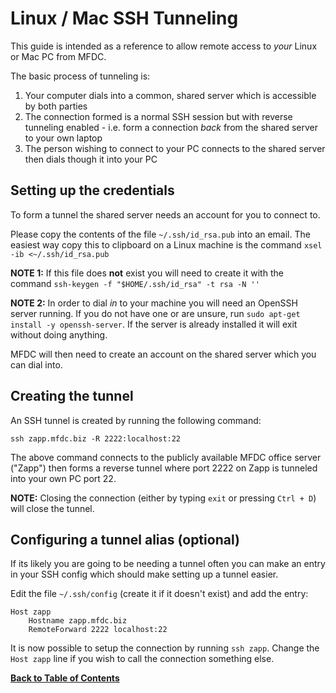 Linux / Mac SSH Tunneling
=========================
This guide is intended as a reference to allow remote access to *your* Linux or Mac PC from MFDC.

The basic process of tunneling is:

1. Your computer dials into a common, shared server which is accessible by both parties
2. The connection formed is a normal SSH session but with reverse tunneling enabled - i.e. form a connection *back* from the shared server to your own laptop
3. The person wishing to connect to your PC connects to the shared server then dials though it into your PC


Setting up the credentials
--------------------------
To form a tunnel the shared server needs an account for you to connect to.

Please copy the contents of the file `~/.ssh/id_rsa.pub` into an email. The easiest way copy this to clipboard on a Linux machine is the command `xsel -ib <~/.ssh/id_rsa.pub`

**NOTE 1:** If this file does **not** exist you will need to create it with the command `ssh-keygen -f "$HOME/.ssh/id_rsa" -t rsa -N ''`

**NOTE 2:** In order to dial *in* to your machine you will need an OpenSSH server running. If you do not have one or are unsure, run `sudo apt-get install -y openssh-server`. If the server is already installed it will exit without doing anything.

MFDC will then need to create an account on the shared server which you can dial into.


Creating the tunnel
-------------------
An SSH tunnel is created by running the following command:

	ssh zapp.mfdc.biz -R 2222:localhost:22

The above command connects to the publicly available MFDC office server ("Zapp") then forms a reverse tunnel where port 2222 on Zapp is tunneled into your own PC port 22.

**NOTE:** Closing the connection (either by typing `exit` or pressing `Ctrl + D`) will close the tunnel.


Configuring a tunnel alias (optional)
-------------------------------------
If its likely you are going to be needing a tunnel often you can make an entry in your SSH config which should make setting up a tunnel easier.

Edit the file `~/.ssh/config` (create it if it doesn't exist) and add the entry:

	Host zapp
		Hostname zapp.mfdc.biz
		RemoteForward 2222 localhost:22

It is now possible to setup the connection by running `ssh zapp`. Change the `Host zapp` line if you wish to call the connection something else.


**[Back to Table of Contents](../index.md)**
